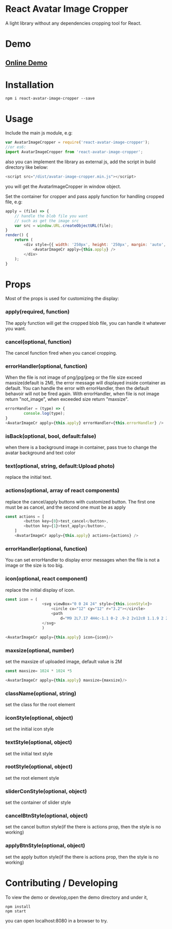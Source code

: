 # React Avatar Image Cropper

A light library without any dependencies cropping tool for React.

# Demo

## <a href="https://jsfiddle.net/LeeConan/cmre14xm/" target="_blank">Online Demo</a>

# Installation

    npm i react-avatar-image-cropper --save

# Usage

Include the main js module, e.g:

```js
var AvatarImageCropper = require('react-avatar-image-cropper');
//or es6:
import AvatarImageCropper from 'react-avatar-image-cropper';

```
also you can implement the library as external js, add the script in build directory like below:

```js
<script src="/dist/avatar-image-cropper.min.js"></script>
```
you will get the AvatarImageCropper in window object.

Set the container for cropper and pass apply function for handling cropped file, e.g:

```js    
apply = (file) => {
    // handle the blob file you want
    // such as get the image src
    var src = window.URL.createObjectURL(file);
}
render() {
    return (
        <div style={{ width: '250px', height: '250px', margin: 'auto', border: '1px solid black' }}>
            <AvatarImageCr apply={this.apply} />
        </div>
    );
}
```

# Props

Most of the props is used for customizing the display:

### apply(required, function)

The apply function will get the cropped blob file, you can handle it whatever you want.

### cancel(optional, function)

The cancel function fired when you cancel cropping.

### errorHandler(optional, function)

When the file is not image of png/jpg/jpeg or the file size exceed maxsize(default is 2M),
the error message will displayed inside container as default.
You can handle the error with errorHandler, then the default behavoir will not be fired again.
With errorHandler, when file is not image return "not_image", when exceeded size return "maxsize".

```js
errorHandler = (type) => {
        console.log(type);
}
<AvatarImageCr apply={this.apply} errorHandler={this.errorHandler} />

```
### isBack(optional, bool, default:false)

when there is a background image in container, pass true to change the avatar background and text color

### text(optional, string, default:Upload photo)

replace the initial text.

### actions(optional, array of react components)

replace the cancel/apply buttons with customized button.
The first one must be as cancel, and the second one must be as apply

```js
const actions = [
        <button key={0}>test_cancel</button>,
        <button key={1}>test_apply</button>,
    ]
    <AvatarImageCr apply={this.apply} actions={actions} />
```

### errorHandler(optional, function)

You can set errorHandler to display error messages when the file is not a image or the size is too big.


### icon(optional, react component)

replace the initial display of icon.
  
```js
const icon = (
                <svg viewBox="0 0 24 24" style={this.iconStyle}>
                    <circle cx="12" cy="12" r="3.2"></circle>
                    <path
                        d="M9 2L7.17 4H4c-1.1 0-2 .9-2 2v12c0 1.1.9 2 2 2h16c1.1 0 2-.9 2-2V6c0-1.1-.9-2-2-2h-3.17L15 2H9zm3 15c-2.76 0-5-2.24-5-5s2.24-5 5-5 5 2.24 5 5-2.24 5-5 5z"></path>
                </svg>
                )

<AvatarImageCr apply={this.apply} icon={icon}/>
```

### maxsize(optional, number)

set the maxsize of uploaded image, default value is 2M

```js
const maxsize= 1024 * 1024 *5

<AvatarImageCr apply={this.apply} maxsize={maxsize}/>
```

### className(optional, string)

set the class for the root element

### iconStyle(optional, object)

set the initial icon style

### textStyle(optional, object)

set the initial text style


### rootStyle(optional, object)

set the root element  style



### sliderConStyle(optional, object)

set the container of slider style


### cancelBtnStyle(optional, object)

set the cancel button style(if the there is actions prop, then the style is no working)

### applyBtnStyle(optional, object)

set the apply button style(if the there is actions prop, then the style is no working)

# Contributing / Developing

To view the demo or develop,open the demo directory and under it, 
    
    npm install
    npm start

you can open localhost:8080 in a browser to try.


